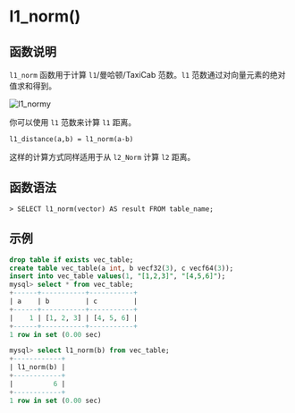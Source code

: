 # **l1_norm()**

## **函数说明**

`l1_norm` 函数用于计算 `l1`/曼哈顿/TaxiCab 范数。`l1` 范数通过对向量元素的绝对值求和得到。

![l1_normy](https://github.com/matrixorigin/artwork/blob/main/docs/reference/vector/l1_norm.png?raw=true)

你可以使用 `l1` 范数来计算 `l1` 距离。

```
l1_distance(a,b) = l1_norm(a-b)
```

这样的计算方式同样适用于从 `l2_Norm` 计算 `l2` 距离。

## **函数语法**

```
> SELECT l1_norm(vector) AS result FROM table_name;
```

## **示例**

```sql
drop table if exists vec_table;
create table vec_table(a int, b vecf32(3), c vecf64(3));
insert into vec_table values(1, "[1,2,3]", "[4,5,6]");
mysql> select * from vec_table;
+------+-----------+-----------+
| a    | b         | c         |
+------+-----------+-----------+
|    1 | [1, 2, 3] | [4, 5, 6] |
+------+-----------+-----------+
1 row in set (0.00 sec)

mysql> select l1_norm(b) from vec_table;
+------------+
| l1_norm(b) |
+------------+
|          6 |
+------------+
1 row in set (0.00 sec)
```

